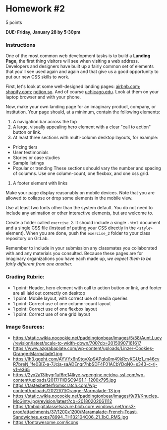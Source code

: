 # Homework #2

5 points

**DUE: Friday, January 28 by 5:30pm**

### Instructions

One of the most common web development tasks is to build a **Landing Page**, the
first thing visitors will see when visiting a web address. Developers and
designers have built up a fairly common set of elements that you'll see used
again and again and that give us a good opportunity to put our new CSS skills
to work.

First, let's look at some well-designed landing pages: [airbnb.com](airbnb.com);
[shopify.com](shopify.com); [notion.so](notion.so). And of course
[uchicago.edu](uchicago.edu). Look at them on your laptop browser and with your
phone.

Now, make your own landing page for an imaginary product, company, or
institution. Your page should, at a minimum, contain the following elements:
1. A navigation bar across the top
1. A large, visually appealing hero element with a clear "call to action"
  button or link.
1. At least three sections with multi-column desktop layouts, for example:
  - Pricing tiers
  - User testimonials
  - Stories or case studies
  - Sample listings
  - Popular or trending
  These sections should vary the number and spacing of columns. Use one
  column-count, one flexbox, and one css grid.
1. A footer element with links

Make your page display reasonably on mobile devices. Note that you are allowed
to collapse or drop some elements in the mobile view.

Use at least two fonts other than the system default. You do not need to include
any animation or other interactive elements, but are welcome to.

Create a folder called `exercise_2`. It should include a single `.html` document
and a single CSS file (instead of putting your CSS directly in the `<style>`
element). When you are done, push the `exercise_2` folder to your class
repository on GitLab.

Remember to include in your submission any classmates you collaborated with and
any materials you consulted. Because these pages are for imaginary organizations
you have each made up, *we expect them to be fairly different from one another.*

### Grading Rubric:
  * 1 point: Header, hero element with call to action button or link, and footer
    are all laid out correctly on desktop
  * 1 point: Mobile layout, with correct use of media queries
  * 1 point: Correct use of one column-count layout
  * 1 point: Correct use of one flexbox layout
  * 1 point: Correct use of one grid layout

### Image Sources:
- https://static.wikia.nocookie.net/paddingtonbear/images/5/58/Aunt.Lucy/revision/latest/scale-to-width-down/700?cb=20150907161617
- https://www.azgrabaplate.com/wp-content/uploads/Linzer-Cookies-Orange-Marmalade1.jpg
- https://lh3.ggpht.com/AYVYx6n9tgvXpSAPqIq0m49kRcvKGUz1_m46cvR7breN_1fe0BlZ-a-7Jcja-saADEnqr7hbSDF4F01ACbYDqN0=s343-c-rj-v1-e365
- https://2yx2a13lbygr1uf6rc14lkye-wpengine.netdna-ssl.com/wp-content/uploads/2017/11/DSC9491_1-1200x795.jpg
- https://tastesbetterfromscratch.com/wp-content/uploads/2022/01/Orange-Marmalade-13.jpg
- https://static.wikia.nocookie.net/paddingtonbear/images/9/91/Knucles_McGinty.jpg/revision/latest?cb=20180202061112
- https://tmbidigitalassetsazure.blob.core.windows.net/rms3-prod/attachments/37/1200x1200/Maramalade-French-Toast-Sandwiches_exps78994_TH132104C06_21_1bC_RMS.jpg
- https://fontawesome.com/icons
